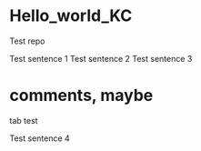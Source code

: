 # Hello_world_KC
Test repo

Test sentence 1
Test sentence 2
Test sentence 3

# comments, maybe
  tab test
  
 Test sentence 4
